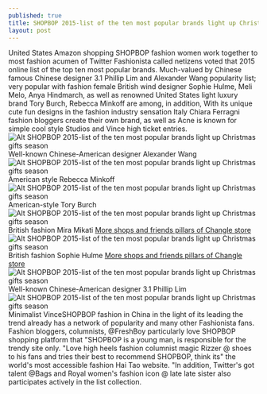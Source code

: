 ```yaml
---
published: true
title: SHOPBOP 2015-list of the ten most popular brands light up Christmas gifts season
layout: post
---
```

United States Amazon shopping SHOPBOP fashion women work together to most fashion acumen of Twitter Fashionista called netizens voted that 2015 online list of the top ten most popular brands. Much-valued by Chinese famous Chinese designer 3.1 Phillip Lim and Alexander Wang popularity list; very popular with fashion female British wind designer Sophie Hulme, Meli Melo, Anya Hindmarch, as well as renowned United States light luxury brand Tory Burch, Rebecca Minkoff are among, in addition, With its unique cute fun designs in the fashion industry sensation Italy Chiara Ferragni fashion bloggers create their own brand, as well as Acne is known for simple cool style Studios and Vince high ticket entries.![Alt SHOPBOP 2015-list of the ten most popular brands light up Christmas gifts season](https://c1.staticflickr.com/1/566/23621072270_422da178b7_z.jpg)Well-known Chinese-American designer Alexander Wang![Alt SHOPBOP 2015-list of the ten most popular brands light up Christmas gifts season](https://c1.staticflickr.com/1/745/23548910829_160b468f45_z.jpg)American style Rebecca Minkoff![Alt SHOPBOP 2015-list of the ten most popular brands light up Christmas gifts season](https://c1.staticflickr.com/1/723/23916765585_cd748bd597_b.jpg)American-style Tory Burch![Alt SHOPBOP 2015-list of the ten most popular brands light up Christmas gifts season](https://c2.staticflickr.com/6/5787/23548923799_59de77f001_z.jpg)British fashion Mira Mikati [More shops and friends pillars of Changle store](http://www.focalstyle.com/2015/12/16/more-shops-and-friends-pillars-of-changle-store-opening/)![Alt SHOPBOP 2015-list of the ten most popular brands light up Christmas gifts season](https://c2.staticflickr.com/6/5808/23916775045_f7cc11d81c_z.jpg)British fashion Sophie Hulme [More shops and friends pillars of Changle store](http://www.focalstyle.com/2015/12/16/more-shops-and-friends-pillars-of-changle-store-opening/)![Alt SHOPBOP 2015-list of the ten most popular brands light up Christmas gifts season](https://c1.staticflickr.com/1/656/23288579424_ca4c478f9b_z.jpg)Well-known Chinese-American designer 3.1 Phillip Lim![Alt SHOPBOP 2015-list of the ten most popular brands light up Christmas gifts season](https://c2.staticflickr.com/6/5745/23916784325_3905bb2a3d_z.jpg)Minimalist VinceSHOPBOP fashion in China in the light of its leading the trend already has a network of popularity and many other Fashionista fans. Fashion bloggers, columnists, @FreshBoy particularly love SHOPBOP shopping platform that \"SHOPBOP is a young man, is responsible for the trendy site only. \"Love high heels fashion columnist magic Rizzer @ shoes to his fans and tries their best to recommend SHOPBOP, think its\" the world\'s most accessible fashion Hai Tao website. \"In addition, Twitter\'s got talent @Bags and Royal women\'s fashion icon @ late late sister also participates actively in the list collection.